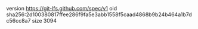 version https://git-lfs.github.com/spec/v1
oid sha256:2d100380817ffee286f9fa5e3abb1558f5caad4868b9b24b464a1b7dc56cc8a7
size 3094
